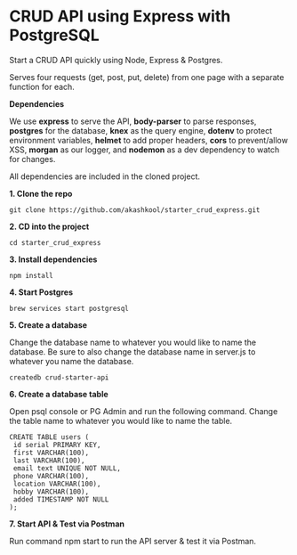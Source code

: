 # CRUD API using Express with PostgreSQL

Start a CRUD API quickly using Node, Express & Postgres.

Serves four requests (get, post, put, delete) from one page with a separate function for each.

**Dependencies**

We use **express** to serve the API, **body-parser** to parse responses, **postgres** for the database, **knex** as the query engine, **dotenv** to protect environment variables, **helmet** to add proper headers, **cors** to prevent/allow XSS, **morgan** as our logger, and **nodemon** as a dev dependency to watch for changes.

All dependencies are included in the cloned project.

**1. Clone the repo**

```
git clone https://github.com/akashkool/starter_crud_express.git
```

**2. CD into the project**

```
cd starter_crud_express
```

**3. Install dependencies**

```
npm install
```

**4. Start Postgres**

```
brew services start postgresql
```

**5. Create a database**

Change the database name to whatever you would like to name the database. Be sure to also change the database name in server.js to whatever you name the database.

```
createdb crud-starter-api
```

**6. Create a database table**

Open psql console or PG Admin and run the following command. Change the table name to whatever you would like to name the table.

```
CREATE TABLE users (
 id serial PRIMARY KEY,
 first VARCHAR(100),
 last VARCHAR(100),
 email text UNIQUE NOT NULL,
 phone VARCHAR(100),
 location VARCHAR(100),
 hobby VARCHAR(100),
 added TIMESTAMP NOT NULL
);
```
**7. Start API & Test via Postman**

Run command npm start to run the API server & test it via Postman.

